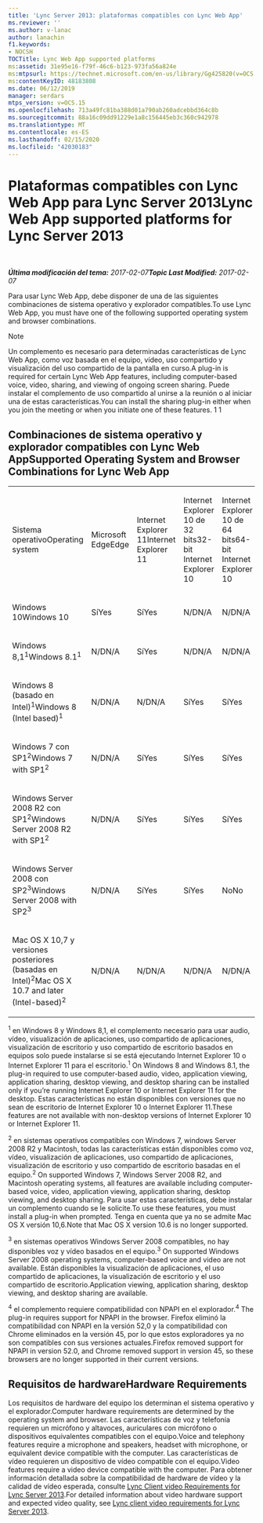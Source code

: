 ```yaml
---
title: 'Lync Server 2013: plataformas compatibles con Lync Web App'
ms.reviewer: ''
ms.author: v-lanac
author: lanachin
f1.keywords:
- NOCSH
TOCTitle: Lync Web App supported platforms
ms:assetid: 31e95e16-f79f-46c6-b123-973fa56a824e
ms:mtpsurl: https://technet.microsoft.com/en-us/library/Gg425820(v=OCS.15)
ms:contentKeyID: 48183808
ms.date: 06/12/2019
manager: serdars
mtps_version: v=OCS.15
ms.openlocfilehash: 713a49fc81ba388d01a790ab260adcebbd364c8b
ms.sourcegitcommit: 88a16c09dd91229e1a8c156445eb3c360c942978
ms.translationtype: MT
ms.contentlocale: es-ES
ms.lasthandoff: 02/15/2020
ms.locfileid: "42030183"
---
```

<div data-xmlns="http://www.w3.org/1999/xhtml">

<div class="topic" data-xmlns="http://www.w3.org/1999/xhtml" data-msxsl="urn:schemas-microsoft-com:xslt" data-cs="http://msdn.microsoft.com/">

<div data-asp="http://msdn2.microsoft.com/asp">

# <a name="lync-web-app-supported-platforms-for-lync-server-2013"></a><span data-ttu-id="ff187-102">Plataformas compatibles con Lync Web App para Lync Server 2013</span><span class="sxs-lookup"><span data-stu-id="ff187-102">Lync Web App supported platforms for Lync Server 2013</span></span>

</div>

<div id="mainSection">

<div id="mainBody">

<span> </span>

<span data-ttu-id="ff187-103">_**Última modificación del tema:** 2017-02-07_</span><span class="sxs-lookup"><span data-stu-id="ff187-103">_**Topic Last Modified:** 2017-02-07_</span></span>

<span data-ttu-id="ff187-104">Para usar Lync Web App, debe disponer de una de las siguientes combinaciones de sistema operativo y explorador compatibles.</span><span class="sxs-lookup"><span data-stu-id="ff187-104">To use Lync Web App, you must have one of the following supported operating system and browser combinations.</span></span>

<div>


> [!NOTE]  
> <span data-ttu-id="ff187-105">Un complemento es necesario para determinadas características de Lync Web App, como voz basada en el equipo, vídeo, uso compartido y visualización del uso compartido de la pantalla en curso.</span><span class="sxs-lookup"><span data-stu-id="ff187-105">A plug-in is required for certain Lync Web App features, including computer-based voice, video, sharing, and viewing of ongoing screen sharing.</span></span> <span data-ttu-id="ff187-106">Puede instalar el complemento de uso compartido al unirse a la reunión o al iniciar una de estas características.</span><span class="sxs-lookup"><span data-stu-id="ff187-106">You can install the sharing plug-in either when you join the meeting or when you initiate one of these features.</span></span> <span data-ttu-id="ff187-107">1 </span><span class="sxs-lookup"><span data-stu-id="ff187-107">1</span></span><BR>



</div>

<div>

## <a name="supported-operating-system-and-browser-combinations-for-lync-web-app"></a><span data-ttu-id="ff187-108">Combinaciones de sistema operativo y explorador compatibles con Lync Web App</span><span class="sxs-lookup"><span data-stu-id="ff187-108">Supported Operating System and Browser Combinations for Lync Web App</span></span>


<table style="width:100%;">
<colgroup>
<col style="width: 9%" />
<col style="width: 9%" />
<col style="width: 9%" />
<col style="width: 9%" />
<col style="width: 9%" />
<col style="width: 9%" />
<col style="width: 9%" />
<col style="width: 9%" />
<col style="width: 9%" />
<col style="width: 9%" />
<col style="width: 9%" />
</colgroup>
<tbody>
<tr class="odd">
<td><p><span data-ttu-id="ff187-109">Sistema operativo</span><span class="sxs-lookup"><span data-stu-id="ff187-109">Operating system</span></span></p></td>
<td><p><span data-ttu-id="ff187-110">Microsoft Edge</span><span class="sxs-lookup"><span data-stu-id="ff187-110">Edge</span></span></p></td>
<td><p><span data-ttu-id="ff187-111">Internet Explorer 11</span><span class="sxs-lookup"><span data-stu-id="ff187-111">Internet Explorer 11</span></span></p></td>
<td><p><span data-ttu-id="ff187-112">Internet Explorer 10 de 32 bits</span><span class="sxs-lookup"><span data-stu-id="ff187-112">32-bit Internet Explorer 10</span></span></p></td>
<td><p><span data-ttu-id="ff187-113">Internet Explorer 10 de 64 bits</span><span class="sxs-lookup"><span data-stu-id="ff187-113">64-bit Internet Explorer 10</span></span></p></td>
<td><p><span data-ttu-id="ff187-114">Internet Explorer 9 de 32 bits</span><span class="sxs-lookup"><span data-stu-id="ff187-114">32-bit Internet Explorer 9</span></span></p></td>
<td><p><span data-ttu-id="ff187-115">Internet Explorer 9 de 64 bits</span><span class="sxs-lookup"><span data-stu-id="ff187-115">64-bit Internet Explorer 9</span></span></p></td>
<td><p><span data-ttu-id="ff187-116">Firefox 32 bits<sup>4</sup></span><span class="sxs-lookup"><span data-stu-id="ff187-116">Firefox 32-bit<sup>4</sup></span></span></p></td>
<td><p><span data-ttu-id="ff187-117">Firefox 64 bits<sup>4</sup></span><span class="sxs-lookup"><span data-stu-id="ff187-117">Firefox 64-bit<sup>4</sup></span></span></p></td>
<td><p><span data-ttu-id="ff187-118">Safari</span><span class="sxs-lookup"><span data-stu-id="ff187-118">Safari</span></span></p></td>
<td><p><span data-ttu-id="ff187-119">Chrome<sup>4</sup></span><span class="sxs-lookup"><span data-stu-id="ff187-119">Chrome<sup>4</sup></span></span></p></td>
</tr>
<tr class="even">
<td><p><span data-ttu-id="ff187-120">Windows 10</span><span class="sxs-lookup"><span data-stu-id="ff187-120">Windows 10</span></span></p></td>
<td><p><span data-ttu-id="ff187-121">Sí</span><span class="sxs-lookup"><span data-stu-id="ff187-121">Yes</span></span></p></td>
<td><p><span data-ttu-id="ff187-122">Sí</span><span class="sxs-lookup"><span data-stu-id="ff187-122">Yes</span></span></p></td>
<td><p><span data-ttu-id="ff187-123">N/D</span><span class="sxs-lookup"><span data-stu-id="ff187-123">N/A</span></span></p></td>
<td><p><span data-ttu-id="ff187-124">N/D</span><span class="sxs-lookup"><span data-stu-id="ff187-124">N/A</span></span></p></td>
<td><p><span data-ttu-id="ff187-125">N/D</span><span class="sxs-lookup"><span data-stu-id="ff187-125">N/A</span></span></p></td>
<td><p><span data-ttu-id="ff187-126">N/D</span><span class="sxs-lookup"><span data-stu-id="ff187-126">N/A</span></span></p></td>
<td><p><span data-ttu-id="ff187-127">No</span><span class="sxs-lookup"><span data-stu-id="ff187-127">No</span></span></p></td>
<td><p><span data-ttu-id="ff187-128">No</span><span class="sxs-lookup"><span data-stu-id="ff187-128">No</span></span></p></td>
<td><p><span data-ttu-id="ff187-129">N/D</span><span class="sxs-lookup"><span data-stu-id="ff187-129">N/A</span></span></p></td>
<td><p><span data-ttu-id="ff187-130">No</span><span class="sxs-lookup"><span data-stu-id="ff187-130">No</span></span></p></td>
</tr>
<tr class="odd">
<td><p><span data-ttu-id="ff187-131">Windows 8,1<sup>1</sup></span><span class="sxs-lookup"><span data-stu-id="ff187-131">Windows 8.1<sup>1</sup></span></span></p></td>
<td><p><span data-ttu-id="ff187-132">N/D</span><span class="sxs-lookup"><span data-stu-id="ff187-132">N/A</span></span></p></td>
<td><p><span data-ttu-id="ff187-133">Sí</span><span class="sxs-lookup"><span data-stu-id="ff187-133">Yes</span></span></p></td>
<td><p><span data-ttu-id="ff187-134">N/D</span><span class="sxs-lookup"><span data-stu-id="ff187-134">N/A</span></span></p></td>
<td><p><span data-ttu-id="ff187-135">N/D</span><span class="sxs-lookup"><span data-stu-id="ff187-135">N/A</span></span></p></td>
<td><p><span data-ttu-id="ff187-136">N/D</span><span class="sxs-lookup"><span data-stu-id="ff187-136">N/A</span></span></p></td>
<td><p><span data-ttu-id="ff187-137">N/D</span><span class="sxs-lookup"><span data-stu-id="ff187-137">N/A</span></span></p></td>
<td><p><span data-ttu-id="ff187-138">No</span><span class="sxs-lookup"><span data-stu-id="ff187-138">No</span></span></p></td>
<td><p><span data-ttu-id="ff187-139">No</span><span class="sxs-lookup"><span data-stu-id="ff187-139">No</span></span></p></td>
<td><p><span data-ttu-id="ff187-140">N/D</span><span class="sxs-lookup"><span data-stu-id="ff187-140">N/A</span></span></p></td>
<td><p><span data-ttu-id="ff187-141">No</span><span class="sxs-lookup"><span data-stu-id="ff187-141">No</span></span></p></td>
</tr>
<tr class="even">
<td><p><span data-ttu-id="ff187-142">Windows 8 (basado en Intel)<sup>1</sup></span><span class="sxs-lookup"><span data-stu-id="ff187-142">Windows 8 (Intel based)<sup>1</sup></span></span></p></td>
<td><p><span data-ttu-id="ff187-143">N/D</span><span class="sxs-lookup"><span data-stu-id="ff187-143">N/A</span></span></p></td>
<td><p><span data-ttu-id="ff187-144">N/D</span><span class="sxs-lookup"><span data-stu-id="ff187-144">N/A</span></span></p></td>
<td><p><span data-ttu-id="ff187-145">Sí</span><span class="sxs-lookup"><span data-stu-id="ff187-145">Yes</span></span></p></td>
<td><p><span data-ttu-id="ff187-146">Sí</span><span class="sxs-lookup"><span data-stu-id="ff187-146">Yes</span></span></p></td>
<td><p><span data-ttu-id="ff187-147">N/D</span><span class="sxs-lookup"><span data-stu-id="ff187-147">N/A</span></span></p></td>
<td><p><span data-ttu-id="ff187-148">N/D</span><span class="sxs-lookup"><span data-stu-id="ff187-148">N/A</span></span></p></td>
<td><p><span data-ttu-id="ff187-149">No</span><span class="sxs-lookup"><span data-stu-id="ff187-149">No</span></span></p></td>
<td><p><span data-ttu-id="ff187-150">No</span><span class="sxs-lookup"><span data-stu-id="ff187-150">No</span></span></p></td>
<td><p><span data-ttu-id="ff187-151">N/D</span><span class="sxs-lookup"><span data-stu-id="ff187-151">N/A</span></span></p></td>
<td><p><span data-ttu-id="ff187-152">No</span><span class="sxs-lookup"><span data-stu-id="ff187-152">No</span></span></p></td>
</tr>
<tr class="odd">
<td><p><span data-ttu-id="ff187-153">Windows 7 con SP1<sup>2</sup></span><span class="sxs-lookup"><span data-stu-id="ff187-153">Windows 7 with SP1<sup>2</sup></span></span></p></td>
<td><p><span data-ttu-id="ff187-154">N/D</span><span class="sxs-lookup"><span data-stu-id="ff187-154">N/A</span></span></p></td>
<td><p><span data-ttu-id="ff187-155">Sí</span><span class="sxs-lookup"><span data-stu-id="ff187-155">Yes</span></span></p></td>
<td><p><span data-ttu-id="ff187-156">Sí</span><span class="sxs-lookup"><span data-stu-id="ff187-156">Yes</span></span></p></td>
<td><p><span data-ttu-id="ff187-157">Sí</span><span class="sxs-lookup"><span data-stu-id="ff187-157">Yes</span></span></p></td>
<td><p><span data-ttu-id="ff187-158">Sí</span><span class="sxs-lookup"><span data-stu-id="ff187-158">Yes</span></span></p></td>
<td><p><span data-ttu-id="ff187-159">Sí</span><span class="sxs-lookup"><span data-stu-id="ff187-159">Yes</span></span></p></td>
<td><p><span data-ttu-id="ff187-160">No</span><span class="sxs-lookup"><span data-stu-id="ff187-160">No</span></span></p></td>
<td><p><span data-ttu-id="ff187-161">No</span><span class="sxs-lookup"><span data-stu-id="ff187-161">No</span></span></p></td>
<td><p><span data-ttu-id="ff187-162">N/D</span><span class="sxs-lookup"><span data-stu-id="ff187-162">N/A</span></span></p></td>
<td><p><span data-ttu-id="ff187-163">No</span><span class="sxs-lookup"><span data-stu-id="ff187-163">No</span></span></p></td>
</tr>
<tr class="even">
<td><p><span data-ttu-id="ff187-164">Windows Server 2008 R2 con SP1<sup>2</sup></span><span class="sxs-lookup"><span data-stu-id="ff187-164">Windows Server 2008 R2 with SP1<sup>2</sup></span></span></p></td>
<td><p><span data-ttu-id="ff187-165">N/D</span><span class="sxs-lookup"><span data-stu-id="ff187-165">N/A</span></span></p></td>
<td><p><span data-ttu-id="ff187-166">Sí</span><span class="sxs-lookup"><span data-stu-id="ff187-166">Yes</span></span></p></td>
<td><p><span data-ttu-id="ff187-167">Sí</span><span class="sxs-lookup"><span data-stu-id="ff187-167">Yes</span></span></p></td>
<td><p><span data-ttu-id="ff187-168">Sí</span><span class="sxs-lookup"><span data-stu-id="ff187-168">Yes</span></span></p></td>
<td><p><span data-ttu-id="ff187-169">Sí</span><span class="sxs-lookup"><span data-stu-id="ff187-169">Yes</span></span></p></td>
<td><p><span data-ttu-id="ff187-170">Sí</span><span class="sxs-lookup"><span data-stu-id="ff187-170">Yes</span></span></p></td>
<td><p><span data-ttu-id="ff187-171">No</span><span class="sxs-lookup"><span data-stu-id="ff187-171">No</span></span></p></td>
<td><p><span data-ttu-id="ff187-172">No</span><span class="sxs-lookup"><span data-stu-id="ff187-172">No</span></span></p></td>
<td><p><span data-ttu-id="ff187-173">N/D</span><span class="sxs-lookup"><span data-stu-id="ff187-173">N/A</span></span></p></td>
<td><p><span data-ttu-id="ff187-174">No</span><span class="sxs-lookup"><span data-stu-id="ff187-174">No</span></span></p></td>
</tr>
<tr class="odd">
<td><p><span data-ttu-id="ff187-175">Windows Server 2008 con SP2<sup>3</sup></span><span class="sxs-lookup"><span data-stu-id="ff187-175">Windows Server 2008 with SP2<sup>3</sup></span></span></p></td>
<td><p><span data-ttu-id="ff187-176">N/D</span><span class="sxs-lookup"><span data-stu-id="ff187-176">N/A</span></span></p></td>
<td><p><span data-ttu-id="ff187-177">Sí</span><span class="sxs-lookup"><span data-stu-id="ff187-177">Yes</span></span></p></td>
<td><p><span data-ttu-id="ff187-178">Sí</span><span class="sxs-lookup"><span data-stu-id="ff187-178">Yes</span></span></p></td>
<td><p><span data-ttu-id="ff187-179">No</span><span class="sxs-lookup"><span data-stu-id="ff187-179">No</span></span></p></td>
<td><p><span data-ttu-id="ff187-180">Sí</span><span class="sxs-lookup"><span data-stu-id="ff187-180">Yes</span></span></p></td>
<td><p><span data-ttu-id="ff187-181">No</span><span class="sxs-lookup"><span data-stu-id="ff187-181">No</span></span></p></td>
<td><p><span data-ttu-id="ff187-182">No</span><span class="sxs-lookup"><span data-stu-id="ff187-182">No</span></span></p></td>
<td><p><span data-ttu-id="ff187-183">No</span><span class="sxs-lookup"><span data-stu-id="ff187-183">No</span></span></p></td>
<td><p><span data-ttu-id="ff187-184">N/D</span><span class="sxs-lookup"><span data-stu-id="ff187-184">N/A</span></span></p></td>
<td><p><span data-ttu-id="ff187-185">No</span><span class="sxs-lookup"><span data-stu-id="ff187-185">No</span></span></p></td>
</tr>
<tr class="even">
<td><p><span data-ttu-id="ff187-186">Mac OS X 10,7 y versiones posteriores (basadas en Intel)<sup>2</sup></span><span class="sxs-lookup"><span data-stu-id="ff187-186">Mac OS X 10.7 and later (Intel-based)<sup>2</sup></span></span></p></td>
<td><p><span data-ttu-id="ff187-187">N/D</span><span class="sxs-lookup"><span data-stu-id="ff187-187">N/A</span></span></p></td>
<td><p><span data-ttu-id="ff187-188">N/D</span><span class="sxs-lookup"><span data-stu-id="ff187-188">N/A</span></span></p></td>
<td><p><span data-ttu-id="ff187-189">N/D</span><span class="sxs-lookup"><span data-stu-id="ff187-189">N/A</span></span></p></td>
<td><p><span data-ttu-id="ff187-190">N/D</span><span class="sxs-lookup"><span data-stu-id="ff187-190">N/A</span></span></p></td>
<td><p><span data-ttu-id="ff187-191">N/D</span><span class="sxs-lookup"><span data-stu-id="ff187-191">N/A</span></span></p></td>
<td><p><span data-ttu-id="ff187-192">N/D</span><span class="sxs-lookup"><span data-stu-id="ff187-192">N/A</span></span></p></td>
<td><p><span data-ttu-id="ff187-193">No</span><span class="sxs-lookup"><span data-stu-id="ff187-193">No</span></span></p></td>
<td><p><span data-ttu-id="ff187-194">No</span><span class="sxs-lookup"><span data-stu-id="ff187-194">No</span></span></p></td>
<td><p><span data-ttu-id="ff187-195">Sí</span><span class="sxs-lookup"><span data-stu-id="ff187-195">Yes</span></span></p></td>
<td><p><span data-ttu-id="ff187-196">No</span><span class="sxs-lookup"><span data-stu-id="ff187-196">No</span></span></p></td>
</tr>
</tbody>
</table>


<span data-ttu-id="ff187-197"><sup>1</sup> en Windows 8 y Windows 8,1, el complemento necesario para usar audio, vídeo, visualización de aplicaciones, uso compartido de aplicaciones, visualización de escritorio y uso compartido de escritorio basados en equipos solo puede instalarse si se está ejecutando Internet Explorer 10 o Internet Explorer 11 para el escritorio.</span><span class="sxs-lookup"><span data-stu-id="ff187-197"><sup>1</sup> On Windows 8 and Windows 8.1, the plug-in required to use computer-based audio, video, application viewing, application sharing, desktop viewing, and desktop sharing can be installed only if you’re running Internet Explorer 10 or Internet Explorer 11 for the desktop.</span></span> <span data-ttu-id="ff187-198">Estas características no están disponibles con versiones que no sean de escritorio de Internet Explorer 10 o Internet Explorer 11.</span><span class="sxs-lookup"><span data-stu-id="ff187-198">These features are not available with non-desktop versions of Internet Explorer 10 or Internet Explorer 11.</span></span>

<span data-ttu-id="ff187-199"><sup>2</sup> en sistemas operativos compatibles con Windows 7, windows Server 2008 R2 y Macintosh, todas las características están disponibles como voz, vídeo, visualización de aplicaciones, uso compartido de aplicaciones, visualización de escritorio y uso compartido de escritorio basadas en el equipo.</span><span class="sxs-lookup"><span data-stu-id="ff187-199"><sup>2</sup> On supported Windows 7, Windows Server 2008 R2, and Macintosh operating systems, all features are available including computer-based voice, video, application viewing, application sharing, desktop viewing, and desktop sharing.</span></span> <span data-ttu-id="ff187-200">Para usar estas características, debe instalar un complemento cuando se le solicite.</span><span class="sxs-lookup"><span data-stu-id="ff187-200">To use these features, you must install a plug-in when prompted.</span></span> <span data-ttu-id="ff187-201">Tenga en cuenta que ya no se admite Mac OS X versión 10,6.</span><span class="sxs-lookup"><span data-stu-id="ff187-201">Note that Mac OS X version 10.6 is no longer supported.</span></span>

<span data-ttu-id="ff187-202"><sup>3</sup> en sistemas operativos Windows Server 2008 compatibles, no hay disponibles voz y vídeo basados en el equipo.</span><span class="sxs-lookup"><span data-stu-id="ff187-202"><sup>3</sup> On supported Windows Server 2008 operating systems, computer-based voice and video are not available.</span></span> <span data-ttu-id="ff187-203">Están disponibles la visualización de aplicaciones, el uso compartido de aplicaciones, la visualización de escritorio y el uso compartido de escritorio.</span><span class="sxs-lookup"><span data-stu-id="ff187-203">Application viewing, application sharing, desktop viewing, and desktop sharing are available.</span></span>

<span data-ttu-id="ff187-204"><sup>4</sup> el complemento requiere compatibilidad con NPAPI en el explorador.</span><span class="sxs-lookup"><span data-stu-id="ff187-204"><sup>4</sup>  The plug-in requires support for NPAPI in the browser.</span></span> <span data-ttu-id="ff187-205">Firefox eliminó la compatibilidad con NPAPI en la versión 52,0 y la compatibilidad con Chrome eliminados en la versión 45, por lo que estos exploradores ya no son compatibles con sus versiones actuales.</span><span class="sxs-lookup"><span data-stu-id="ff187-205">Firefox removed support for NPAPI in version 52.0, and Chrome removed support in version 45, so these browsers are no longer supported in their current versions.</span></span>

</div>

<div>

## <a name="hardware-requirements"></a><span data-ttu-id="ff187-206">Requisitos de hardware</span><span class="sxs-lookup"><span data-stu-id="ff187-206">Hardware Requirements</span></span>

<span data-ttu-id="ff187-207">Los requisitos de hardware del equipo los determinan el sistema operativo y el explorador.</span><span class="sxs-lookup"><span data-stu-id="ff187-207">Computer hardware requirements are determined by the operating system and browser.</span></span> <span data-ttu-id="ff187-208">Las características de voz y telefonía requieren un micrófono y altavoces, auriculares con micrófono o dispositivos equivalentes compatibles con el equipo.</span><span class="sxs-lookup"><span data-stu-id="ff187-208">Voice and telephony features require a microphone and speakers, headset with microphone, or equivalent device compatible with the computer.</span></span> <span data-ttu-id="ff187-209">Las características de vídeo requieren un dispositivo de vídeo compatible con el equipo.</span><span class="sxs-lookup"><span data-stu-id="ff187-209">Video features require a video device compatible with the computer.</span></span> <span data-ttu-id="ff187-210">Para obtener información detallada sobre la compatibilidad de hardware de vídeo y la calidad de vídeo esperada, consulte [Lync Client video Requirements for Lync Server 2013](lync-server-2013-lync-client-video-requirements.md).</span><span class="sxs-lookup"><span data-stu-id="ff187-210">For detailed information about video hardware support and expected video quality, see [Lync client video requirements for Lync Server 2013](lync-server-2013-lync-client-video-requirements.md).</span></span>

</div>

</div>

<span> </span>

</div>

</div>

</div>

